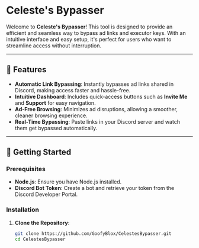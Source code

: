 # Celeste's Bypasser

Welcome to **Celeste's Bypasser**! This tool is designed to provide an efficient and seamless way to bypass ad links and executor keys. With an intuitive interface and easy setup, it's perfect for users who want to streamline access without interruption.

---

## 🌟 Features

- **Automatic Link Bypassing**: Instantly bypasses ad links shared in Discord, making access faster and hassle-free.
- **Intuitive Dashboard**: Includes quick-access buttons such as **Invite Me** and **Support** for easy navigation.
- **Ad-Free Browsing**: Minimizes ad disruptions, allowing a smoother, cleaner browsing experience.
- **Real-Time Bypassing**: Paste links in your Discord server and watch them get bypassed automatically.

---

## 🚀 Getting Started

### Prerequisites

- **Node.js**: Ensure you have Node.js installed.
- **Discord Bot Token**: Create a bot and retrieve your token from the Discord Developer Portal.

### Installation

1. **Clone the Repository**:
   ```bash
   git clone https://github.com/GoofyBlox/CelestesBypasser.git
   cd CelestesBypasser
